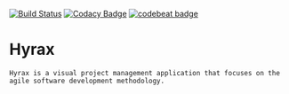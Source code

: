 [![Build Status](https://travis-ci.org/hyracoidea/hyrax-backend.svg?branch=master)](https://travis-ci.org/hyracoidea/hyrax-backend) [![Codacy Badge](https://api.codacy.com/project/badge/Grade/cf697729764048cba626ab4a30f4f816)](https://www.codacy.com/app/gabichelsea/hyrax-backend?utm_source=github.com&amp;utm_medium=referral&amp;utm_content=hyracoidea/hyrax-backend&amp;utm_campaign=Badge_Grade) [![codebeat badge](https://codebeat.co/badges/7db8afe9-50e0-4b98-a9f4-d041941e81b8)](https://codebeat.co/projects/github-com-hyracoidea-hyrax-backend-master)

# Hyrax

```
Hyrax is a visual project management application that focuses on the agile software development methodology.

```